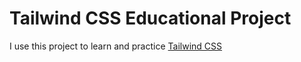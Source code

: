 # Tailwind CSS Educational Project

I use this project to learn and practice [Tailwind CSS](https://tailwindcss.com/docs/installation)
